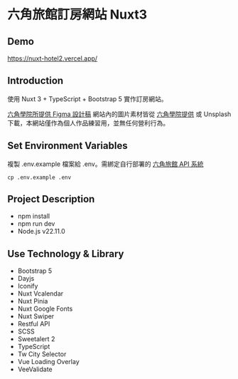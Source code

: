# 六角旅館訂房網站 Nuxt3

## Demo

https://nuxt-hotel2.vercel.app/

## Introduction

使用 Nuxt 3 + TypeScript + Bootstrap 5 實作訂房網站。

[六角學院所提供 Figma 設計稿](https://www.figma.com/design/6pTFrdb5a1lYKmMnFeT5Mf/%E5%85%AD%E8%A7%92-Project-%2F-%E9%85%92%E5%BA%97%E8%A8%82%E6%88%BF%E7%B6%B2%E7%AB%99?node-id=1-1699)
網站內的圖片素材皆從 [六角學院提供](https://github.com/hexschool/2022-web-layout-training/tree/main/typescript-hotel) 或 Unsplash 下載，本網站僅作為個人作品練習用，並無任何營利行為。

## Set Environment Variables

複製 .env.example 檔案給 .env。需綁定自行部署的 [六角旅館 API 系統](https://github.com/hexschool/freyja)

```
cp .env.example .env
```

## Project Description

- npm install
- npm run dev
- Node.js v22.11.0

## Use Technology & Library

- Bootstrap 5
- Dayjs
- Iconify
- Nuxt Vcalendar
- Nuxt Pinia
- Nuxt Google Fonts
- Nuxt Swiper
- Restful API
- SCSS
- Sweetalert 2
- TypeScript
- Tw City Selector
- Vue Loading Overlay
- VeeValidate
